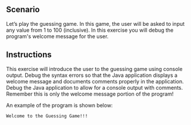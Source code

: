 ## Scenario
Let’s play the guessing game. In this game, the user will be asked to input any value from 1 to 100 (inclusive). In this exercise you will debug the program's  welcome message for the user.

## Instructions
This exercise will introduce the user to the guessing game using console output. Debug the syntax errors so that the Java application displays a welcome message and documents comments properly in the application. Debug the Java application to allow for a console output with comments. Remember this is only the welcome message portion of the program!

An example of the program is shown below:
```
Welcome to the Guessing Game!!!
```

